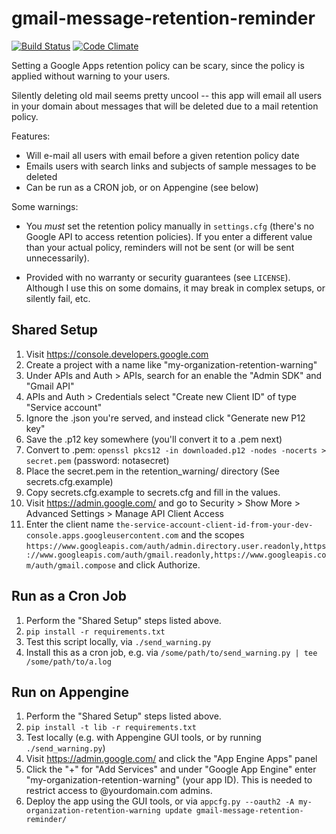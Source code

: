 gmail-message-retention-reminder
========================
[![Build Status](https://travis-ci.org/semenko/gmail-message-retention-reminder.svg?branch=master)](https://travis-ci.org/semenko/gmail-message-retention-reminder) [![Code Climate](https://codeclimate.com/github/semenko/gmail-message-retention-reminder/badges/gpa.svg)](https://codeclimate.com/github/semenko/gmail-message-retention-reminder)

Setting a Google Apps retention policy can be scary, since the policy is applied without warning to your users.

Silently deleting old mail seems pretty uncool -- this app will email all users in your domain about messages that 
will be deleted due to a mail retention policy.


Features:

* Will e-mail all users with email before a given retention policy date
* Emails users with search links and subjects of sample messages to be deleted
* Can be run as a CRON job, or on Appengine (see below)


Some warnings:

* You *must* set the retention policy manually in `settings.cfg` (there's no Google API to access retention policies).
If you enter a different value than your actual policy, reminders will not be sent (or will be sent unnecessarily).

* Provided with no warranty or security guarantees (see `LICENSE`). Although I use this on some domains, it may break in
complex setups, or silently fail, etc.


## Shared Setup

1. Visit https://console.developers.google.com
2. Create a project with a name like "my-organization-retention-warning"
3. Under APIs and Auth > APIs, search for an enable the "Admin SDK" and "Gmail API"
4. APIs and Auth > Credentials select "Create new Client ID" of type "Service account"
5. Ignore the .json you're served, and instead click "Generate new P12 key"
6. Save the .p12 key somewhere (you'll convert it to a .pem next)
7. Convert to .pem: `openssl pkcs12 -in downloaded.p12 -nodes -nocerts > secret.pem` (password: notasecret)
8. Place the secret.pem in the retention_warning/ directory (See secrets.cfg.example)
9. Copy secrets.cfg.example to secrets.cfg and fill in the values.
10. Visit https://admin.google.com/ and go to Security > Show More > Advanced Settings > Manage API Client Access
11. Enter the client name `the-service-account-client-id-from-your-dev-console.apps.googleusercontent.com` and the scopes `https://www.googleapis.com/auth/admin.directory.user.readonly,https://www.googleapis.com/auth/gmail.readonly,https://www.googleapis.com/auth/gmail.compose` and click Authorize.

## Run as a Cron Job

1. Perform the "Shared Setup" steps listed above.
2. `pip install -r requirements.txt`
3. Test this script locally, via `./send_warning.py`
4. Install this as a cron job, e.g. via `/some/path/to/send_warning.py | tee /some/path/to/a.log`


## Run on Appengine

1. Perform the "Shared Setup" steps listed above.
2. `pip install -t lib -r requirements.txt`
3. Test locally (e.g. with Appengine GUI tools, or by running `./send_warning.py`)
4. Visit https://admin.google.com/ and click the "App Engine Apps" panel
6. Click the "+" for "Add Services" and under "Google App Engine" enter "my-organization-retention-warning" (your app ID). This is needed to restrict access to @yourdomain.com admins.
7. Deploy the app using the GUI tools, or via `appcfg.py --oauth2 -A my-organization-retention-warning update gmail-message-retention-reminder/`
